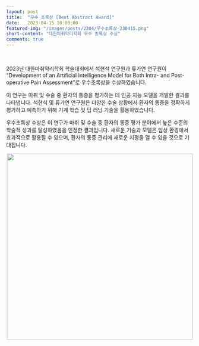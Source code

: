```yaml
---
layout: post
title:  "우수 초록상 [Best Abstract Award]" 
date:   2023-04-15 10:00:00
featured-img: "/images/posts/2304/우수초록상-230415.png"
short-content: "대한마취약리학회 우수 초록상 수상" 
comments: true
---
```


<br> 


2023년 대한마취약리학회 학술대회에서 석현석 연구원과 류가연 연구원이 "Development of an Artificial Intelligence Model for Both Intra- and Post-operative Pain Assessment"로 우수초록상을 수상하였습니다.

이 연구는 마취 및 수술 중 환자의 통증을 평가하는 데 인공 지능 모델을 개발한 결과를 나타냅니다. 석현석 및 류가연 연구원은 다양한 수술 상황에서 환자의 통증을 정확하게 평가하고 예측하기 위해 기계 학습 및 딥 러닝 기술을 활용하였습니다.

우수초록상 수상은 이 연구가 마취 및 수술 중 환자의 통증 평가 분야에서 높은 수준의 학술적 성과를 달성하였음을 인정한 결과입니다. 새로운 기술과 모델은 임상 환경에서 효과적으로 활용될 수 있으며, 환자의 통증 관리에 새로운 지평을 열 수 있을 것으로 기대됩니다.

<div style="display: flex; justify-content: center;">
    <span class="image featured"><img src="/images/posts/2304/우수초록상-230415.png" alt="" style='height: 500px; object-fit: contain;'></span>
</div>